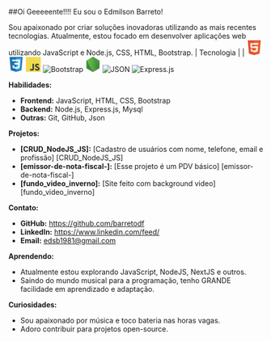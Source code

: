 ##Oi Geeeeente!!!! Eu sou o Edmilson Barreto!

Sou apaixonado por criar soluções inovadoras utilizando as mais recentes tecnologias. Atualmente, estou focado em desenvolver aplicações web utilizando JavaScript e Node.js, CSS, HTML, Bootstrap.
| Tecnologia | |
<img src="https://raw.githubusercontent.com/devicons/devicon/master/icons/html5/html5-original.svg" alt="html5" width="30" height="30"/>
<img src="https://raw.githubusercontent.com/devicons/devicon/master/icons/css3/css3-original.svg" alt="css3" width="30" height="30"/>
<img src="https://raw.githubusercontent.com/devicons/devicon/master/icons/javascript/javascript-original.svg" alt="javascript" width="30" height="30"/>
<img src="https://img.shields.io/badge/bootstrap-563D7C?style=flat-square" alt="Bootstrap" />
<img src="https://raw.githubusercontent.com/devicons/devicon/master/icons/nodejs/nodejs-original.svg" alt="nodejs" width="30" height="30"/>
<img src="https://img.shields.io/badge/json-F0C27B?style=flat-square" alt="JSON" />
<img src="https://img.shields.io/badge/express.js-49A9EA?style=flat-square" alt="Express.js" />

**Habilidades:**
* **Frontend:** JavaScript, HTML, CSS, Bootstrap
* **Backend:** Node.js, Express.js, Mysql
* **Outras:** Git, GitHub, Json

**Projetos:**

* **[CRUD_NodeJS_JS]:** [Cadastro de usuários com nome, telefone, email e profissão] [CRUD_NodeJS_JS]
* **[emissor-de-nota-fiscal-]:** [Esse projeto é um PDV básico] [emissor-de-nota-fiscal-]
* **[fundo_video_inverno]:** [Site feito com background video] [fundo_video_inverno]

**Contato:**
* **GitHub:** https://github.com/barretodf
* **LinkedIn:** https://www.linkedin.com/feed/
* **Email:** edsb1981@gmail.com

**Aprendendo:**
* Atualmente estou explorando JavaScript, NodeJS, NextJS e outros.
* Saindo do mundo musical para a programação, tenho GRANDE facilidade em aprendizado e adaptação.

**Curiosidades:**
* Sou apaixonado por música e toco bateria nas horas vagas.
* Adoro contribuir para projetos open-source.

